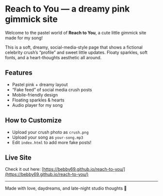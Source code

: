 
# Reach to You — a dreamy pink gimmick site

Welcome to the pastel world of **Reach to You**, a cute little gimmick site made for my song!

This is a soft, dreamy, social-media-style page that shows a fictional celebrity crush’s “profile” and sweet little updates. Floaty sparkles, soft fonts, and a heart-thoughts aesthetic all around.

## Features
- Pastel pink + dreamy layout
- “Fake feed” of social media crush posts
- Mobile-friendly design
- Floating sparkles & hearts
- Audio player for my song

## How to Customize
- Upload your crush photo as `crush.png`
- Upload your song as `your-song.mp3`
- Edit `index.html` to add more fake posts!

## Live Site
Check it out here: [https://bebby69.github.io/reach-to-you/](https://bebby69.github.io/reach-to-you/)

---

Made with love, daydreams, and late-night studio thoughts 💖

